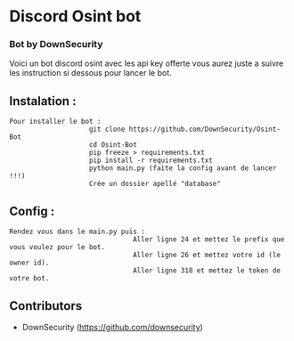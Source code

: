 # Discord Osint bot
<h3>Bot by DownSecurity</h3>

Voici un bot discord osint avec les api key offerte vous aurez juste a suivre les instruction si dessous pour lancer le bot.

## Instalation :
    Pour installer le bot :
                        git clone https://github.com/DownSecurity/Osint-Bot
                        cd Osint-Bot
                        pip freeze > requirements.txt
                        pip install -r requirements.txt
                        python main.py (faite la config avant de lancer !!!)
                        Crée un dossier apellé "database"

## Config : 
    Rendez vous dans le main.py puis : 
                                   Aller ligne 24 et mettez le prefix que vous voulez pour le bot.
                                   Aller ligne 26 et mettez votre id (le owner id).
                                   Aller ligne 318 et mettez le token de votre bot.
                                   

## Contributors
- DownSecurity
(https://github.com/downsecurity)











